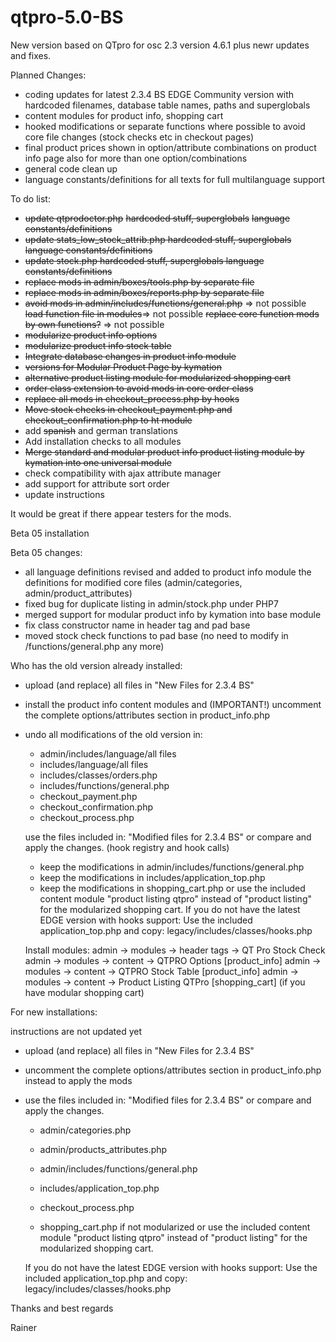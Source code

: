 # qtpro-5.0-BS
New version based on QTpro for osc 2.3 version 4.6.1 plus newr updates and fixes.

Planned Changes:
- coding updates for latest 2.3.4 BS EDGE Community version with hardcoded filenames, database table names, paths and superglobals
- content modules for product info, shopping cart
- hooked modifications or separate functions where possible to avoid core file changes (stock checks etc in checkout pages)
- final product prices shown in option/attribute combinations on product info page also for more than one option/combinations
- general code clean up
- language constants/definitions for all texts for full multilanguage support

To do list:
- <strike>update qtprodoctor.php</strike>
  <strike>hardcoded stuff, superglobals</strike>
  <strike>language constants/definitions</strike>
- <strike>update stats_low_stock_attrib.php
  hardcoded stuff, superglobals
  language constants/definitions</strike>
- <strike>update stock.php
  hardcoded stuff, superglobals
  language constants/definitions</strike>
- <strike>replace mods in admin/boxes/tools.php by separate file</strike>
- <strike>replace mods in admin/boxes/reports.php by separate file</strike>
- <strike>avoid mods in admin/includes/functions/general.php</strike> => not possible
  <strike>load function file in modules</strike>=> not possible
  <strike>replace core function mods by own functions?</strike> => not possible
- <strike>modularize product info options</strike>
- <strike>modularize product info stock table</strike>
- <strike>Integrate database changes in product info module</strike>
- <strike>versions for Modular Product Page by kymation</strike>
- <strike>alternative product listing module for modularized shopping cart</strike>
- <strike>order class extension to avoid mods in core order class</strike>
- <strike>replace all mods in checkout_process.php by hooks</strike>
- <strike>Move stock checks in checkout_payment.php and checkout_confirmation.php to ht module</strike>
- add <strike>spanish</strike> and german translations
- Add installation checks to all modules
- <strike>Merge standard and modular product info product listing module by kymation into one universal module</strike>
- check compatibility with ajax attribute manager
- add support for attribute sort order
- update instructions

It would be great if there appear testers for the mods.

Beta 05 installation

Beta 05 changes:
- all language definitions revised and added to product info module the definitions for modified core files (admin/categories, admin/product_attributes)
- fixed bug for duplicate listing in admin/stock.php under PHP7
- merged support for modular product info by kymation into base module
- fix class constructor name in header tag and pad base
- moved stock check functions to pad base (no need to modify in /functions/general.php any more)

Who has the old version already installed:

- upload (and replace) all files in "New Files for 2.3.4 BS"

- install the product info content modules and (IMPORTANT!) uncomment the complete options/attributes section in product_info.php
- undo all modifications of the old version in:
   - admin/includes/language/all files
   - includes/language/all files
   - includes/classes/orders.php
   - includes/functions/general.php
   - checkout_payment.php
   - checkout_confirmation.php
   - checkout_process.php
   
   use the files included in: "Modified files for 2.3.4 BS" or compare and apply the changes. (hook registry and hook calls)
   
   - keep the modifications in admin/includes/functions/general.php
   - keep the modifications in includes/application_top.php
   - keep the modifications in shopping_cart.php or use the included content module "product listing qtpro" instead of "product listing" for the modularized shopping cart.
   If you do not have the latest EDGE version with hooks support:
   Use the included application_top.php and copy: legacy/includes/classes/hooks.php
   
   Install modules:
   admin -> modules -> header tags -> QT Pro Stock Check
   admin -> modules -> content -> QTPRO Options [product_info]
   admin -> modules -> content -> QTPRO Stock Table [product_info]
   admin -> modules -> content -> Product Listing QTPro [shopping_cart]  (if you have modular shopping cart)

For new installations:

instructions are not updated yet
- upload (and replace) all files in "New Files for 2.3.4 BS"
- uncomment the complete options/attributes section in product_info.php instead to apply the mods
- use the files included in: "Modified files for 2.3.4 BS" or compare and apply the changes.
   - admin/categories.php
   - admin/products_attributes.php
   - admin/includes/functions/general.php
   - includes/application_top.php
   - checkout_process.php
    
    - shopping_cart.php if not modularized or use the included content module "product listing qtpro" instead of "product listing" for the modularized shopping cart.

   If you do not have the latest EDGE version with hooks support:
   Use the included application_top.php and copy: legacy/includes/classes/hooks.php   


Thanks and best regards

Rainer
